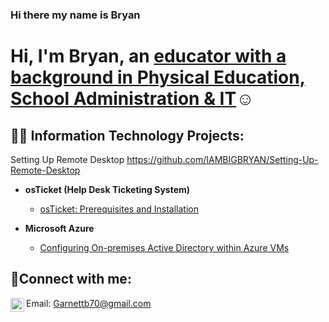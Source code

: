 ### Hi there my name is Bryan
<h1>Hi, I'm Bryan, an <a href="https://linkedin.com/in/bryan-garnett1989">educator with a background in Physical Education, School Administration & IT</a>☺</h1>

<h2>👨‍💻 Information Technology Projects:</h2>

Setting Up Remote Desktop 
https://github.com/IAMBIGBRYAN/Setting-Up-Remote-Desktop

- <b>osTicket (Help Desk Ticketing System)</b>
  - [osTicket: Prerequisites and Installation](https://github.com/IAMBIGBRYAN/osticket-prereqs.git)
  
- <b>Microsoft Azure</b>
  - [Configuring On-premises Active Directory within Azure VMs](https://github.com/IAMBIGBRYAN/Configuring-On-Premises-Active-Directory-with-Azure/blob/main/README.md)
  

<h2>🤳Connect with me:</h2>


[<img align="left" alt="Josh | LinkedIn" width="22px" src="https://cdn.jsdelivr.net/npm/simple-icons@v3/icons/linkedin.svg" />][linkedin]
Email: Garnettb70@gmail.com



[linkedin]: https://linkedin.com/in/bryan-garnett1989
